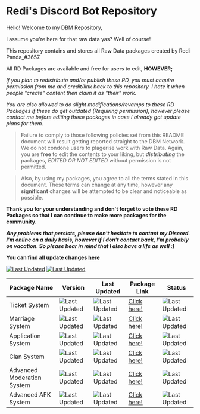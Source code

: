 # Redi's Discord Bot Repository

Hello! Welcome to my DBM Repository,

I assume you're here for that raw data yas? Well of course!

This repository contains and stores all Raw Data packages created by Redi Panda_#3657.

All RD Packages are available and free for users to edit, **HOWEVER;**

*If you plan to redistribute and/or publish these RD, you must acquire permission from me and credit/link back to this repository. I hate it when people "create" content
then claim it as "their" work.*

*You are also allowed to do slight modifications/revamps to these RD Packages if these do get outdated (Requiring permission), however please contact
me before editing these packages in case I already got update plans for them.*

> Failure to comply to those following policies set from this README document will result getting reported straight to the DBM Network. We do not condone users to plagerise work with Raw Data. Again, you are **free** to edit the contents to your liking, but _**distributing**_ the packages, *EDITED OR NOT EDITED* without permission is not permitted.

> Also, by using my packages, you agree to all the terms stated in this document. These terms can change at any time, however any **significant** changes will be attempted to be clear and noticeable as possible.

**Thank you for your understanding and don't forget to vote these RD Packages so that I can continue to make more packages for the community.**

_**Any problems that persists, please don't hesitate to contact my Discord. I'm online on a daily basis, however if I don't contact back, I'm probably
on vacation. So please bear in mind that I also have a life as well :)**_

**You can find all update changes [here](https://google.com/)**

[![Last Updated](https://img.shields.io/badge/Last%20Master%20Updated-23%2F7-blueviolet.svg?style=for-the-badge)](https://github.com/RediPanda/discord-bot-projects/commits/master)
[![Last Updated](https://img.shields.io/badge/Master%20Status-DEVELOPING-blueviolet.svg?style=for-the-badge)](https://github.com/RediPanda/discord-bot-projects/commits/master)

| Package Name | Version | Last Updated | Package Link | Status |
|--|--|--|--|--|
| Ticket System | ![Last Updated](https://img.shields.io/badge/Latest%20Version-v1.0.0-green.svg?style=for-the-badge) | ![Last Updated](https://img.shields.io/badge/Last%20Package%20Updated-24%2F6-critical.svg?style=for-the-badge) | [Click here!](https://github.com/RediPanda/discord-bot-projects/tree/master/git-docs/Developing) | ![Last Updated](https://img.shields.io/badge/Status-Developing-orange.svg?style=for-the-badge) |
| Marriage System | ![Last Updated](https://img.shields.io/badge/Latest%20Version-v1.0.2-green.svg?style=for-the-badge) | ![Last Updated](https://img.shields.io/badge/Last%20Package%20Updated-26%2F6-critical.svg?style=for-the-badge) | [Click here!](https://github.com/RediPanda/discord-bot-projects/tree/master/Redi's%20Marriage%20System) | ![Last Updated](https://img.shields.io/badge/Status-No%20Longer%20updated-critical.svg?style=for-the-badge) |
| Application System | ![Last Updated](https://img.shields.io/badge/Latest%20Version-v1.0.5-green.svg?style=for-the-badge) | ![Last Updated](https://img.shields.io/badge/Last%20Package%20Updated-21%2F6-critical.svg?style=for-the-badge) | [Click here!](https://github.com/RediPanda/discord-bot-projects/tree/master/Redi's%20Advanced%20Application) | ![Last Updated](https://img.shields.io/badge/Status-Updates%20Available-green.svg?style=for-the-badge) |
| Clan System | ![Last Updated](https://img.shields.io/badge/Latest%20Version-v1.0.0-green.svg?style=for-the-badge) | ![Last Updated](https://img.shields.io/badge/Last%20Package%20Updated-5%2F7-critical.svg?style=for-the-badge) | [Click here!](https://github.com/RediPanda/discord-bot-projects/tree/master/git-docs/Developing) | ![Last Updated](https://img.shields.io/badge/Status-Developing-orange.svg?style=for-the-badge) |
| Advanced Moderation System | ![Last Updated](https://img.shields.io/badge/Latest%20Version-v1.0.0-green.svg?style=for-the-badge) | ![Last Updated](https://img.shields.io/badge/Last%20Package%20Updated-3%2F7-critical.svg?style=for-the-badge) | [Click here!](https://github.com/RediPanda/discord-bot-projects/tree/master/git-docs/Developing) | ![Last Updated](https://img.shields.io/badge/Status-Developing-orange.svg?style=for-the-badge) |
| Advanced AFK System | ![Last Updated](https://img.shields.io/badge/Latest%20Version-v1.0.0-green.svg?style=for-the-badge) | ![Last Updated](https://img.shields.io/badge/Last%20Package%20Updated-5%2F7-critical.svg?style=for-the-badge) | [Click here!](https://github.com/RediPanda/discord-bot-projects/tree/master/Redi's%20Advanced%20AFK%20System) | ![Last Updated](https://img.shields.io/badge/Status-Updates%20Available-green.svg?style=for-the-badge) |
